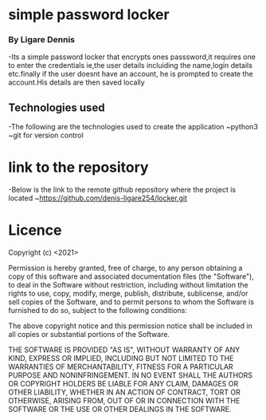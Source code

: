 # simple password locker
### By Ligare Dennis
-Its a simple password locker that encrypts ones passsword,it requires one to enter the credentials ie,the user details incluiding  the name,login details etc.finally if the user doesnt have an account, he is prompted to create the account.His details are then saved locally

## Technologies used
-The following are the technologies used to create the application
  ~python3
  ~git for version control

# link to the repository
-Below is the link to the remote github repository where the project is located
 ~https://github.com/denis-ligare254/locker.git 
 
 # Licence
 Copyright (c) <2021> <Ligare Dennis>

Permission is hereby granted, free of charge, to any person obtaining a copy
of this software and associated documentation files (the "Software"), to deal
in the Software without restriction, including without limitation the rights
to use, copy, modify, merge, publish, distribute, sublicense, and/or sell
copies of the Software, and to permit persons to whom the Software is
furnished to do so, subject to the following conditions:

The above copyright notice and this permission notice shall be included in all
copies or substantial portions of the Software.

THE SOFTWARE IS PROVIDED "AS IS", WITHOUT WARRANTY OF ANY KIND, EXPRESS OR
IMPLIED, INCLUDING BUT NOT LIMITED TO THE WARRANTIES OF MERCHANTABILITY,
FITNESS FOR A PARTICULAR PURPOSE AND NONINFRINGEMENT. IN NO EVENT SHALL THE
AUTHORS OR COPYRIGHT HOLDERS BE LIABLE FOR ANY CLAIM, DAMAGES OR OTHER
LIABILITY, WHETHER IN AN ACTION OF CONTRACT, TORT OR OTHERWISE, ARISING FROM,
OUT OF OR IN CONNECTION WITH THE SOFTWARE OR THE USE OR OTHER DEALINGS IN THE
SOFTWARE.
